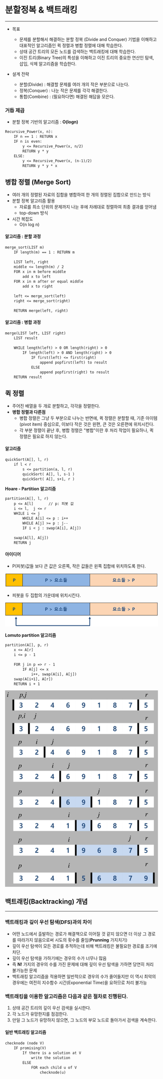 # 분할정복 & 백트래킹

---

* 목표
  * 문제를 분할해서 해결하는 분할 정복 (Divide and Conquer) 기법을 이해하고 대표적인 알고리즘인 퀵 정렬과 병합 정렬에 대해 학습한다.
  * 상태 공간 트리의 모든 노드를 검색하는 백트래킹에 대해 학습한다.
  * 이진 트리(Binary Tree)의 특성을 이해하고 이진 트리의 중요한 연산인 탐색, 삽입, 삭제 알고리즘을 학습한다.

* 설계 전략
  * 분할(Divide) : 해결할 문제를 여러 개의 작은 부분으로 나눈다.
  * 정복(Conquer) : 나눈 작은 문제를 각각 해결한다.
  * 통합(Combine) : (필요하다면) 해결된 해답을 모은다.



### 거듭 제곱

* 분할 정복 기반의 알고리즘 :  **O(logn)**

```sudo
Recursive_Power(x, n):
    IF n == 1 : RETURN x
    IF n is even:
    	y <= Recursive_Power(x, n/2)
    	RETURN y * y
    ELSE:
    	y <= Recursive_Power(x, (n-1)/2)
    	RETURN y * y * x
```



## 병합 정렬 (Merge Sort)

* 여러 개의 정렬된 자료의 집합을 병합하여 한 개의 정렬된 집합으로 만드는 방식
* 분할 정복 알고리즘 활용
  * 자료를 최소 단위의 문제까지 나눈 후에 차례대로 정렬하여 최종 결과를 얻어냄
  * top-down 방식
* 시간 복잡도
  * O(n log n)

#### 알고리즘 : 분할 과정

```sudo
merge_sort(LIST m)
	IF length(m) == 1 : RETURN m
	
	LIST left, right
	middle <= length(m) / 2
	FOR x in m before middle
		add x to left
	FOR x in m after or equal middle
		add x to right
	
	left <= merge_sort(left)
	right <= merge_sort(right)
	
	RETURN merge(left, right)
```

#### 알고리즘 : 병합 과정

```sudo
merge(LIST left, LIST right)
	LIST result
	
	WHILE length(left) > 0 OR length(right) > 0
		IF length(left) > 0 AND length(right) > 0
			IF first(left) <= first(right)
				append popfirst(left) to result
			ELSE
				append popfirst(right) to result
	RETURN result
```



## 퀵 정렬

* 주어진 배열을 두 개로 분할하고, 각각을 정렬한다.
* **병합 정렬과 다른점**
  * 병합 정렬은 그냥 두 부분으로 나누는 반면에, 퀵 정렬은 분할할 때, 기준 아이템(pivot item) 중심으로, 이보다 작은 것은 왼편, 큰 것은 오른편에 위치시킨다.
  * 각 부분 정렬이 끝난 후, 병합 정렬은 "병합"이란 후 처리 작업이 필요하나, 퀵 정렬은 필요로 하지 않는다.

#### 알고리즘

```sudo
quickSort(A[], l, r)
	if l < r
		s <= partition(a, l, r)
		quickSort( A[], l, s-1 )
		quickSort( A[], s+1, r )
```

**Hoare - Partition 알고리즘**

```sudo
partition(A[], l, r)
	p <= A[l]		// p: 피봇 값
	i <= l,  j <= r
	WHILE i <= j
		WHILE A[i] <= p : i++
		WHILE A[j] >= p : j--
		IF i < j : swap(A[i], A[j])
		
	swap(A[l], A[j])
	RETURN j
```

#### 아이디어

* P(피봇)값들 보다 큰 값은 오른쪽, 작은 값들은 왼쪽 집합에 위치하도록 한다.

![image-20210419213840990](algorithm_TIL09_분할정복_백트래킹.assets/image-20210419213840990.png)

* 피봇을 두 집합의 가운데에 위치시킨다.

![image-20210419213919204](algorithm_TIL09_분할정복_백트래킹.assets/image-20210419213919204.png)



**Lomuto partition 알고리즘**

```sudo
partition(A[], p, r)
	x <= A[r]
	i <= p - 1
	
	FOR j in p => r - 1
		IF A[j] <= x
			i++, swap(A[i], A[j])
	swap(A[i+1], A[r])
	RETURN i + 1
```

![image-20210419214355215](algorithm_TIL09_분할정복_백트래킹.assets/image-20210419214355215.png)





## 백트래킹(Backtracking) 개념

---

### 백트래킹과 깊이 우선 탐색(DFS)과의 차이

* 어떤 노드에서 출발하는 경로가 해결책으로 이어질 것 같지 않으면 더 이상 그 경로를 따라가지 않음으로써 시도의 횟수를 줄임(**Prunning** 가지치기)
* 깊이 우선 탐색이 모든 경로를 추적하는데 비해 백트래킹은 불필요한 경로를 조기에 차단.
* 깊이 우선 탐색을 가하기에는 경우의 수가 너무나 많음
* 즉 **N!** 가지의 경우의 수를 가진 문제에 대해 깊이 우선 탐색을 가하면 당연히 처리 불가능한 문제
* 백트래킹 알고리즘을 적용하면 일반적으로 경우의 수가 줄어들지만 이 역시 최악의 경우에는 여전히 지수함수 시간(Exponential Time)을 요하므로 처리 불가능

### 백트래킹을 이용한 알고리즘은 다음과 같은 절차로 진행된다.

1. 상태 공간 트리의 깊이 우선 검색을 실시한다.
2. 각 노드가 유망한지를 점검한다.
3. 만일 그 노드가 유망하지 않으면, 그 노드의 부모 노드로 돌아가서 검색을 계속한다.

#### 일반 백트래킹 알고리즘

```sudo
checknode (node V)
	IF promising(V)
		If there is a solution at V
			write the solution
		ELSE
			FOR each child u of V
				checknode(u)
```


